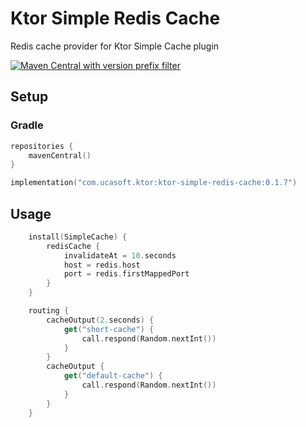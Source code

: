 # Ktor Simple Redis Cache
Redis cache provider for Ktor Simple Cache plugin

[![Maven Central with version prefix filter](https://img.shields.io/maven-central/v/com.ucasoft.ktor/ktor-simple-redis-cache/0.1.7?color=blue)](https://search.maven.org/artifact/com.ucasoft.ktor/ktor-simple-redis-cache/0.1.7/jar)
## Setup
### Gradle
```kotlin
repositories {
    mavenCentral()
}

implementation("com.ucasoft.ktor:ktor-simple-redis-cache:0.1.7")
```
## Usage
```kotlin
    install(SimpleCache) {
        redisCache {
            invalidateAt = 10.seconds
            host = redis.host
            port = redis.firstMappedPort
        }
    }

    routing {
        cacheOutput(2.seconds) {
            get("short-cache") {
                call.respond(Random.nextInt())
            }
        }
        cacheOutput {
            get("default-cache") {
                call.respond(Random.nextInt())
            }
        }
    }
```
